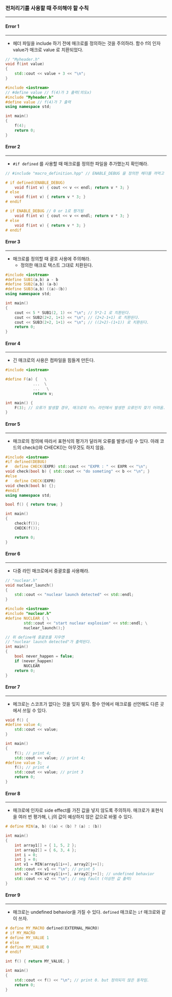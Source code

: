 
### 전처리기를 사용할 때 주의해야 할 수칙
---

#### Error 1
---

- 헤더 파일을 include 하기 전에 매크로를 정의하는 것을 주의하라.
	함수 f의 인자 value가 매크로 value 로 치환되었다.

```cpp
// "Myheader.h"
void f(int value)
{
	std::cout << value + 3 << "\n";
}

#include <iostream>
// #define value // f(4)가 3 출력(의도x)
#include "Myheader.h"
#define value // f(4)가 7 출력
using namespace std;

int main()
{
	f(4);
	return 0;
}
```

#### Error 2
---

- `#if defined` 를 사용할 때 매크로를 정의한 파일을 추가했는지 확인해라.
```cpp
// #include "macro_definition.hpp" // ENABLE_DEBUG 을 정의한 헤더를 까먹고 추가를 안 했네!

# if defined(ENABLE_DEBUG) 
	void f(int v) { cout << v << endl; return v * 3; } 
# else 
	void f(int v) { return v * 3; } 
# endif 

# if ENABLE_DEBUG // 0 or 1로 평가됨 
	void f(int v) { cout << v << endl; return v * 3; } 
# else 
	void f(int v) { return v * 3; } 
# endif
```


#### Error 3
---

- 매크로를 정의할 때 괄호 사용에 주의해라.
	- 정의한 매크로 텍스트 그대로 치환된다.
```cpp
#include <iostream>
#define SUB1(a,b) a - b
#define SUB2(a,b) (a-b)
#define SUB3(a,b) ((a)-(b))
using namespace std;

int main()
{
	cout << 5 * SUB1(2, 1) << "\n"; // 5*2-1 로 치환된다.
	cout << SUB2(2+2, 1+1) << "\n"; // (2+2-1+1) 로 치환된다.
	cout << SUB3(2+2, 1+1) << "\n"; // ((2+2)-(1+1)) 로 치환된다.
	return 0;
}
```


#### Error 4
---

- 긴 매크로의 사용은 컴파일을 힘들게 만든다.
```cpp
#include <iostream>

#define F(a) {   \
			...  \
			...   \
			return v;

int main() {
	F(3); // 오류가 발생할 경우, 매크로의 어느 라인에서 발생한 오류인지 찾기 어려움.
}
```


#### Error 5
---

- 매크로의 정의에 따라서 표현식의 평가가 달라져 오류를 발생시킬 수 있다.
	아래 코드의 check()와 CHECK()는 아무것도 하지 않음.
```cpp
#include <iostream>
#if defined(DEBUG)
#   define CHECK(EXPR) std::cout << "EXPR : " << EXPR << "\n";
void check(bool b) { std::cout << "do someting" << b << "\n"; }
#else
#	define CHECK(EXPR)
void check(bool b) {};
#endif
using namespace std;

bool f() { return true; }

int main()
{
	check(f());
	CHECK(f());

	return 0;
}
```


#### Error 6
---

- 다중 라인 매크로에서 중괄호를 사용해라.
```cpp
// "nuclear.h"
void nuclear_launch()
{
	std::cout << "nuclear launch detected" << std::endl;
}

#include <iostream>
#include "nuclear.h"
#define NUCLEAR { \
		std::cout << "start nuclear explosion" << std::endl; \
		nuclear_launch();}

// 위 define에 중괄호를 지우면
// "nuclear launch detected"가 출력된다.
int main()
{
	bool never_happen = false;
	if (never_happen)
		NUCLEAR
	return 0;
}
```


#### Error 7
---

- 메크로는 스코프가 없다는 것을 잊지 말자.
	함수 안에서 매크로를 선언해도 다른 곳에서 쓰일 수 있다.
```cpp
void f() {
#define value 4;
	std::cout << value;
}

int main()
{
	f(); // print 4;
	std::cout << value; // print 4;
#define value 3;
	f(); // print 4
	std::cout << value; // print 3
	return 0;
}
```


#### Error 8
---

- 매크로에 인자로 side effect를 가진 값을 넣지 않도록 주의하자.
	매크로가 표현식을 여러 번 평가해, i, j의 값이 예상하지 않은 값으로 바뀔 수 있다.
```cpp
# define MIN(a, b) ((a) < (b) ? (a) : (b))

int main() 
{
	int array1[] = { 1, 5, 2 };
	int array2[] = { 6, 3, 4 };
	int i = 0;
	int j = 0;
	int v1 = MIN(array1[i++], array2[j++]);
	std::cout << v1 << "\n"; // print 5
	int v2 = MIN(array1[i++], array2[j++]); // undefined behavior
	std::cout << v2 << "\n"; // seg fault (이상한 값 출력)
}
```


#### Error 9
---

- 매크로는 undefined behavior을 가질 수 있다.
	`defined` 매크로는 `if` 매크로와 같이 쓰자.
```cpp
# define MY_MACRO defined(EXTERNAL_MACRO)
# if MY_MACRO
# define MY_VALUE 1
# else
# define MY_VALUE 0
# endif

int f() { return MY_VALUE; }

int main()
{
	std::cout << f() << "\n"; // print 0. but 정의되지 않은 동작임.
	return 0;
}
```

